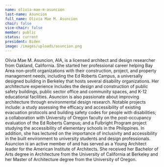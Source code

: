 ```yaml
---
name: olivia-mae-m-asuncion
last-name: Asuncion
full_name: Olivia Mae M. Asuncion
chair: false
vice-chair: false
member: public
status: current
president: Biden
image: /images/uploads/asuncion.png
---
```

Olivia Mae M. Asuncion, AIA, is a licensed architect and design researcher from Oakland, California. She started her professional career helping Bay Area non-profit organizations with their construction, project, and property management needs, including the Ed Roberts Campus, a universally designed building in Berkeley that hosts several disability organizations. Her architecture experience includes the design and construction of public safety buildings, public sector office and community spaces, and K-12 educational facilities. Asuncion is also passionate about improving architecture through environmental design research. Notable projects include: a study assessing the efficacy and accessibility of existing evacuation protocols and building safety codes for people with disabilities; a collaboration with University of Oregon faculty on the post-occupancy evaluation of the Ed Roberts Campus; and a Fulbright Program project studying the accessibility of elementary schools in the Philippines. In addition, she has lectured on the importance of inclusivity and accessibility in the built environment to university students and design professionals. Asuncion is an active member of and has served as a Young Architect leader for the American Institute of Architects. She received her Bachelor of Arts degree in Architecture from the University of California at Berkeley and her Master of Architecture degree from the University of Oregon.
